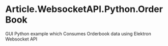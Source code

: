 # Article.WebsocketAPI.Python.OrderBook
GUI Python example which Consumes Orderbook data using Elektron Websocket API
